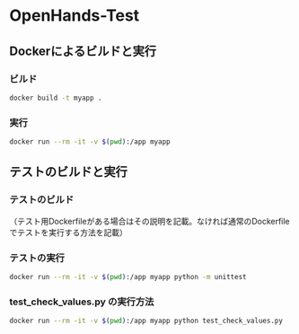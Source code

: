 # OpenHands-Test
## Dockerによるビルドと実行

### ビルド
```sh
docker build -t myapp .
```

### 実行
```sh
docker run --rm -it -v $(pwd):/app myapp
```

## テストのビルドと実行

### テストのビルド
（テスト用Dockerfileがある場合はその説明を記載。なければ通常のDockerfileでテストを実行する方法を記載）

### テストの実行
```sh
docker run --rm -it -v $(pwd):/app myapp python -m unittest
```

### test_check_values.py の実行方法
```sh
docker run --rm -it -v $(pwd):/app myapp python test_check_values.py
```

